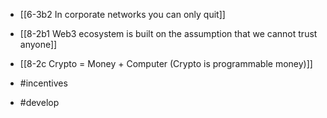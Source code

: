 - [[6-3b2 In corporate networks you can only quit]]

- [[8-2b1 Web3 ecosystem is built on the assumption that we cannot trust anyone]]
- [[8-2c Crypto = Money + Computer (Crypto is programmable money)]]

- #incentives
- #develop
